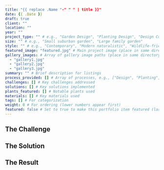 ```yaml
---
title: "{{ replace .Name "-" " " | title }}"
date: {{ .Date }}
draft: true
client: ""
location: ""
year: ""
project_type: "" # e.g., "Garden Design", "Planting Design", "Design Consultation"
size: "" # e.g., "Small suburban garden", "Large family garden"
style: "" # e.g., "Contemporary", "Modern naturalistic", "Wildlife-friendly"
featured_image: "featured.jpg" # Main project image (place in same directory)
gallery_images: # Array of gallery image paths (place in same directory)
  - "gallery1.jpg"
  - "gallery2.jpg"
  - "gallery3.jpg"
summary: "" # Brief description for listings
process_provided: [] # Array of processes, e.g., ["Design", "Planting", "Project Management"]
challenges: [] # Key challenges addressed
solutions: [] # Key solutions implemented
plants_featured: [] # Notable plants used
materials: [] # Key materials used
tags: [] # For categorization
weight: 0 # For ordering (lower numbers appear first)
featured: false # Set to true to make this portfolio item featured (larger size)
---
```


<!-- Project description goes here -->

## The Challenge

<!-- Describe the challenges this garden presented -->

## The Solution

<!-- Describe how you solved the challenges -->

## The Result

<!-- Describe the final outcome and client satisfaction -->